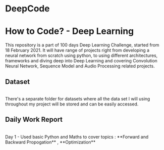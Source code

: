 # DeepCode

# How to Code? - Deep Learning
This repository is a part of 100 days Deep Learning Challenge, started from 18 February 2021. It will have range of projects right from developing a neural network from scratch using python, to using different architectures, frameworks and diving deep into Deep Learning and covering Convolution Neural Network, Sequence Model and Audio Processing related projects. 

## Dataset
</br>
There's a separate folder for datasets where all the data set I will using throughout my project will be stored and can be easily accessed.
</br>

## Daily Work Report
</br>
Day 1 - Used basic Python and Maths to cover topics : **Forward and Backward Propogation** , **Optimization**
